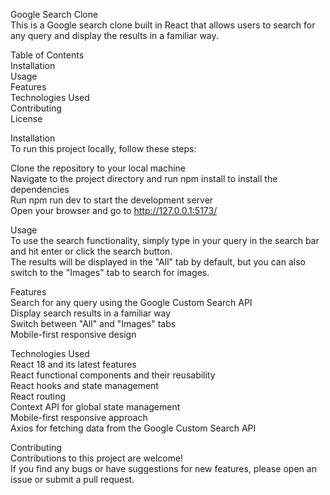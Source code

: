 Google Search Clone  
This is a Google search clone built in React that allows users to search for any query and display the results in a familiar way.

Table of Contents  
Installation  
Usage  
Features  
Technologies Used  
Contributing  
License  

Installation  
To run this project locally, follow these steps:

Clone the repository to your local machine  
Navigate to the project directory and run npm install to install the dependencies  
Run npm run dev to start the development server  
Open your browser and go to http://127.0.0.1:5173/  

Usage  
To use the search functionality, simply type in your query in the search bar and hit enter or click the search button.  
The results will be displayed in the "All" tab by default, but you can also switch to the "Images" tab to search for images.  

Features  
Search for any query using the Google Custom Search API  
Display search results in a familiar way  
Switch between "All" and "Images" tabs  
Mobile-first responsive design  

Technologies Used  
React 18 and its latest features  
React functional components and their reusability  
React hooks and state management  
React routing  
Context API for global state management  
Mobile-first responsive approach  
Axios for fetching data from the Google Custom Search API  

Contributing  
Contributions to this project are welcome!  
If you find any bugs or have suggestions for new features, please open an issue or submit a pull request.
